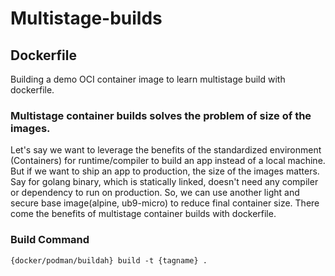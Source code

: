 # Multistage-builds
## Dockerfile
Building a demo OCI container image to learn multistage build with dockerfile.
### Multistage container builds solves the problem of size of the images.  
Let's say we want to leverage the benefits of the standardized environment (Containers) for runtime/compiler to build an app instead of a local machine. But if we want to ship an app to production, the size of the images matters. Say for golang binary, which is statically linked, doesn't need any compiler or dependency to run on production. So, we can use another light and secure base image(alpine, ub9-micro) to reduce final container size. There come the benefits of multistage container builds with dockerfile.
### Build Command
```podman
{docker/podman/buildah} build -t {tagname} .
```
